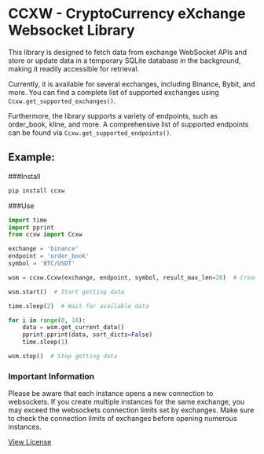 
# CCXW - CryptoCurrency eXchange Websocket Library

This library is designed to fetch data from exchange WebSocket APIs and store or update data in a temporary SQLite database in the background, making it readily accessible for retrieval. 

Currently, it is available for several exchanges, including Binance, Bybit, and more. You can find a complete list of supported exchanges using `Ccxw.get_supported_exchanges()`.

Furthermore, the library supports a variety of endpoints, such as order_book, kline, and more. A comprehensive list of supported endpoints can be found via `Ccxw.get_supported_endpoints()`.

## Example:

###Install
```bash
pip install ccxw
```
###Use

```python
import time
import pprint
from ccxw import Ccxw

exchange = 'binance'
endpoint = 'order_book'
symbol = 'BTC/USDT'

wsm = ccxw.Ccxw(exchange, endpoint, symbol, result_max_len=20)  # Create instance

wsm.start()  # Start getting data

time.sleep(2)  # Wait for available data

for i in range(0, 10):
    data = wsm.get_current_data()
    pprint.pprint(data, sort_dicts=False)
    time.sleep(1)

wsm.stop()  # Stop getting data
```

### Important Information

Please be aware that each instance opens a new connection to websockets. If you create multiple instances for the same exchange, you may exceed the websockets connection limits set by exchanges. Make sure to check the connection limits of exchanges before opening numerous instances.

[View License](LICENSE)
